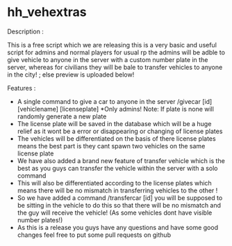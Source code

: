 # hh_vehextras
Description :

This is a free script which we are releasing this is a very basic and useful script for admins and normal players for usual rp the admins will be adble to give vehicle to anyone in the server with a custom number plate in the server, whereas for civilians they will be bale to transfer vehicles to anyone in the city! ; else preview is uploaded below!

Features :
- A single command to give a car to anyone in the server /givecar [id] [vehiclename] [licenseplate]    *Only admins! Note: If plate is none will randomly generate a new plate
- The license plate will be saved in the database which will be a huge relief as it wont be a error or disappearing or changing of license plates
- The vehicles will be differentiated on the basis of there license plates means the best part is they cant spawn two vehicles on the same license plate
- We have also added a brand new feature of transfer vehicle which is the best as you guys can transfer the vehicle within the server with a solo command 
- This will also be differentiated according to the license plates which means there will be no mismatch in transferring vehicles to the other !
- So we   have added a command /transfercar [id] you will be supposed to be sitting in the vehicle to do this so that there will be no mismatch and the guy will 
  receive the vehicle! (As some vehicles dont have visible number plates!)
- As this is a release you guys have any questions and have some good changes feel free to put some pull requests on github


